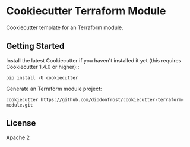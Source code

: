 Cookiecutter Terraform Module
=============================

Cookiecutter template for an Terraform module.

Getting Started
---------------

Install the latest Cookiecutter if you haven't installed it yet (this requires
Cookiecutter 1.4.0 or higher)::

    pip install -U cookiecutter

Generate an Terraform module project:

    cookiecutter https://github.com/diodonfrost/cookiecutter-terraform-module.git

License
-------

Apache 2
